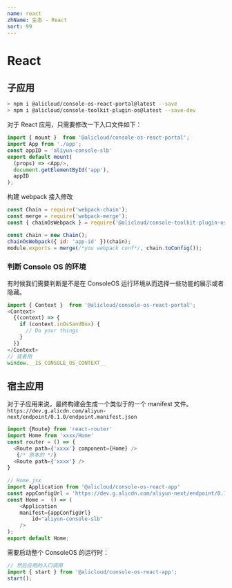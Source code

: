 ```yaml
---
name: react
zhName: 生态 - React
sort: 99
---
```


# React

## 子应用

```bash
> npm i @alicloud/console-os-react-portal@latest --save
> npm i @alicloud/console-toolkit-plugin-os@latest --save-dev
```

对于 React 应用，只需要修改一下入口文件如下：

```javascript
import { mount }  from '@alicloud/console-os-react-portal';
import App from './app';
const appID = 'aliyun-console-slb'
export default mount(
  (props) => <App/>,
  document.getElementById('app'),
  appID
);
```

构建 webpack 接入修改

```javascript
const Chain = require('webpack-chain');
const merge = require('webpack-merge');
const { chainOsWebpack } = require('@alicloud/console-toolkit-plugin-os')

const chain = new Chain();
chainOsWebpack({ id: 'app-id' })(chain);
module.exports = merge(/*you webpack conf*/, chain.toConfig());
```

### 判断 Console OS 的环境

有时候我们需要判断是不是在 ConsoleOS 运行环境从而选择一些功能的展示或者隐藏。

```javascript
import { Context }  from '@alicloud/console-os-react-portal';
<Context>
  {(context) => {
    if (context.inOsSandBox) {
      // Do your things
    }
  }}
</Context>
// 或者用
window.__IS_CONSOLE_OS_CONTEXT__
```

## 宿主应用

对于子应用来说，最终构建会生成一个类似于的一个 manifest 文件。 ```https://dev.g.alicdn.com/aliyun-next/endpoint/0.1.0/endpoint.manifest.json```

```javascript
import {Route} from 'react-router'
import Home from 'xxxx/Home'
const router = () => {
  <Route path={'xxxx'} component={Home} />
   {/* 原本的 */}
  <Route path={'xxxx'} />
}
 
// Home.jsx
import Application from '@alicloud/console-os-react-app'
const appConfigUrl = 'https://dev.g.alicdn.com/aliyun-next/endpoint/0.1.0/endpoint.manifest.json';
const Home =  () => (
    <Application
    manifest={appConfigUrl}
        id="aliyun-console-slb"
    />
);
export default Home;
```

需要启动整个 ConsoleOS 的运行时：

```javascript
// 然后应用的入口调用
import { start } from '@alicloud/console-os-react-app';
start();
```